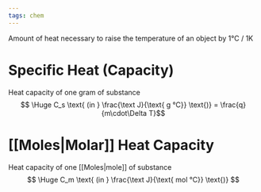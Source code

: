 ```yaml
---
tags: chem
---
```

Amount of heat necessary to raise the temperature of an object by 1°C / 1K
# Specific Heat (Capacity)
Heat capacity of one gram of substance
$$ \Huge C_s \text{ (in } \frac{\text J}{\text{ g °C}} \text{)} = \frac{q}{m\cdot\Delta T}$$
# [[Moles|Molar]] Heat Capacity
Heat capacity of one [[Moles|mole]] of substance
$$ \Huge C_m \text{ (in } \frac{\text J}{\text{ mol °C}} \text{)} $$